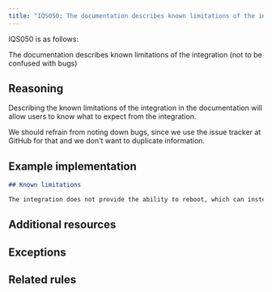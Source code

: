 ```yaml
---
title: "IQS050: The documentation describes known limitations of the integration (not to be confused with bugs)"
---
```


IQS050 is as follows:

The documentation describes known limitations of the integration (not to be confused with bugs)

## Reasoning

Describing the known limitations of the integration in the documentation will allow users to know what to expect from the integration.

We should refrain from noting down bugs, since we use the issue tracker at GitHub for that and we don't want to duplicate information.

## Example implementation

```markdown
## Known limitations

The integration does not provide the ability to reboot, which can instead be done via the manufacturer's app.
```

## Additional resources


## Exceptions


## Related rules

